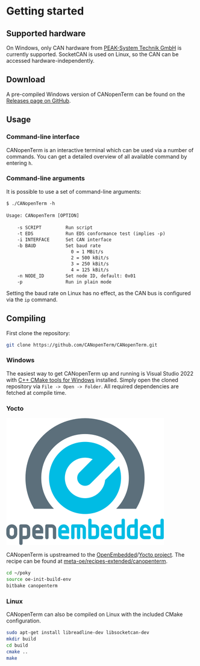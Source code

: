 # Getting started

## Supported hardware

On Windows, only CAN hardware from [PEAK-System Technik
GmbH](https://www.peak-system.com/Products.57.0.html?L=1) is currently
supported.  SocketCAN is used on Linux, so the CAN can be accessed
hardware-independently.

## Download

A pre-compiled Windows version of CANopenTerm can be found on the
[Releases page on GitHub](https://github.com/CANopenTerm/CANopenTerm/releases/latest).

## Usage

### Command-line interface

CANopenTerm is an interactive terminal which can be used via a number of
commands.  You can get a detailed overview of all available command by
entering `h`.

### Command-line arguments

It is possible to use a set of command-line arguments:

```
$ ./CANopenTerm -h

Usage: CANopenTerm [OPTION]

    -s SCRIPT         Run script
    -t EDS            Run EDS conformance test (implies -p)
    -i INTERFACE      Set CAN interface
    -b BAUD           Set baud rate
                        0 = 1 MBit/s
                        2 = 500 kBit/s
                        3 = 250 kBit/s
                        4 = 125 kBit/s
    -n NODE_ID        Set node ID, default: 0x01
    -p                Run in plain mode
```

Setting the baud rate on Linux has no effect, as the CAN bus is
configured via the `ip` command.

## Compiling

First clone the repository:
```bash
git clone https://github.com/CANopenTerm/CANopenTerm.git
```

### Windows

The easiest way to get CANopenTerm up and running is Visual Studio 2022
with [C++ CMake tools for
Windows](https://docs.microsoft.com/en-us/cpp/build/cmake-projects-in-visual-studio)
installed.  Simply open the cloned repository via `File -> Open ->
Folder`.  All required dependencies are fetched at compile time.

### Yocto

[![CANopenTerm](media/oe-logo-2009.svg)](media/oe-logo-2009.svg "OpenEmbedded")

CANopenTerm is upstreamed to the
[OpenEmbedded](https://www.openembedded.org)/[Yocto project](https://www.yoctoproject.org/).
The recipe can be found at
[meta-oe/recipes-extended/canopenterm](https://layers.openembedded.org/layerindex/recipe/421300/).

```bash
cd ~/poky
source oe-init-build-env
bitbake canopenterm
```

### Linux

CANopenTerm can also be compiled on Linux with the included CMake
configuration.  

```bash
sudo apt-get install libreadline-dev libsocketcan-dev
mkdir build
cd build
cmake ..
make
````

